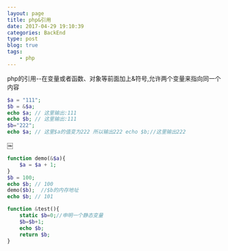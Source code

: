```yaml
---
layout: page
title: php&引用
date: 2017-04-29 19:10:39
categories: BackEnd
type: post
blog: true
tags: 
    - php
---
```


php的引用--在变量或者函数、对象等前面加上&符号,允许两个变量来指向同一个内容
<!-- more -->
```php
$a = "111";
$b = &$a;
echo $a; // 这里输出:111
echo $b; // 这里输出:111
$b="222";
echo $a; // 这里$a的值变为222 所以输出222 echo $b;//这里输出222
```
￼

```php
function demo(&$a){
    $a = $a + 1;
}
$b = 100;
echo $b; // 100
demo($b);  //$b的内存地址
echo $b; // 101
```

```php
function &test(){
    static $b=0;//申明一个静态变量
    $b=$b+1;
    echo $b;
    return $b;
}
```